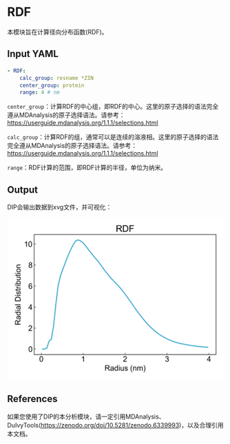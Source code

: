 # RDF

本模块旨在计算径向分布函数(RDF)。


## Input YAML

```yaml
- RDF:
    calc_group: resname *ZIN
    center_group: protein
    range: 4 # nm
```

`center_group`：计算RDF的中心组，即RDF的中心。这里的原子选择的语法完全遵从MDAnalysis的原子选择语法。请参考：https://userguide.mdanalysis.org/1.1.1/selections.html

`calc_group`：计算RDF的组，通常可以是连续的溶液相。这里的原子选择的语法完全遵从MDAnalysis的原子选择语法。请参考：https://userguide.mdanalysis.org/1.1.1/selections.html

`range`：RDF计算的范围，即RDF计算的半径，单位为纳米。


## Output

DIP会输出数据到xvg文件，并可视化：

![RDF](static/RDF_rdf.png)


## References

如果您使用了DIP的本分析模块，请一定引用MDAnalysis、DuIvyTools(https://zenodo.org/doi/10.5281/zenodo.6339993)，以及合理引用本文档。